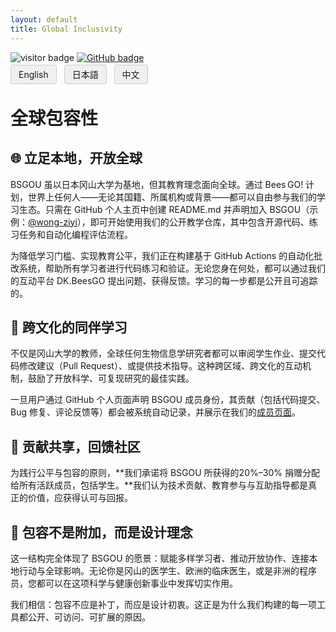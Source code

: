 ```yaml
---
layout: default
title: Global Inclusivity
---
```


<!-- Info Row: Visitor count + GitHub profile -->
<div style="margin-top: 10px; margin-bottom: 8px;">
  <img src="https://visitor-badge.laobi.icu/badge?page_id=labonom.github.io/sources/Global_Inclusivity_CH.html" alt="visitor badge"/>
  <a href="https://github.com/LabOnoM">
    <img src="https://img.shields.io/badge/GitHub-Profile-black?logo=github" alt="GitHub badge"/>
  </a>
</div>

<!-- Language Switch Row -->
<div>
  <a href="/sources/Global_Inclusivity.html" style="padding: 6px 12px; border: 1px solid #ccc; background-color: #f0f0f0; text-decoration: none; border-radius: 4px; margin-right: 8px;">English</a>
  <a href="/sources/Global_Inclusivity_JP.html" style="padding: 6px 12px; border: 1px solid #ccc; background-color: #f0f0f0; text-decoration: none; border-radius: 4px; margin-right: 8px;">日本語</a>
  <a href="/sources/Global_Inclusivity_CH.html" style="padding: 6px 12px; border: 1px solid #ccc; background-color: #f0f0f0; text-decoration: none; border-radius: 4px;">中文</a>
</div>

# 全球包容性

## 🌐 立足本地，开放全球
BSGOU 虽以日本冈山大学为基地，但其教育理念面向全球。通过 Bees GO! 计划，世界上任何人——无论其国籍、所属机构或背景——都可以自由参与我们的学习生态。只需在 GitHub 个人主页中创建 README.md 并声明加入 BSGOU（示例：[@wong-ziyi](https://github.com/wong-ziyi)），即可开始使用我们的公开教学仓库，其中包含开源代码、练习任务和自动化编程评估流程。

为降低学习门槛、实现教育公平，我们正在构建基于 GitHub Actions 的自动化批改系统，帮助所有学习者进行代码练习和验证。无论您身在何处，都可以通过我们的互动平台 DK.BeesGO 提出问题、获得反馈。学习的每一步都是公开且可追踪的。

## 💬 跨文化的同伴学习
不仅是冈山大学的教师，全球任何生物信息学研究者都可以审阅学生作业、提交代码修改建议（Pull Request）、或提供技术指导。这种跨区域、跨文化的互动机制，鼓励了开放科学、可复现研究的最佳实践。

一旦用户通过 GitHub 个人页面声明 BSGOU 成员身份，其贡献（包括代码提交、Bug 修复、评论反馈等）都会被系统自动记录，并展示在我们的[成员页面](https://www.bs-gou.com/members.html)。

## 🤝 贡献共享，回馈社区
为践行公平与包容的原则，**我们承诺将 BSGOU 所获得的20%–30% 捐赠分配给所有活跃成员，包括学生。**我们认为技术贡献、教育参与与互助指导都是真正的价值，应获得认可与回报。

## 🚀 包容不是附加，而是设计理念
这一结构完全体现了 BSGOU 的愿景：赋能多样学习者、推动开放协作、连接本地行动与全球影响。无论你是冈山的医学生、欧洲的临床医生，或是非洲的程序员，您都可以在这项科学与健康创新事业中发挥切实作用。

我们相信：包容不应是补丁，而应是设计初衷。这正是为什么我们构建的每一项工具都公开、可访问、可扩展的原因。
